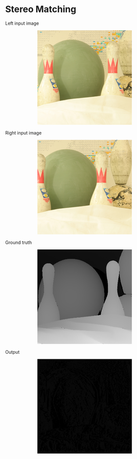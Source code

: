 # Stereo Matching
Left input image
<p float="left" align="center">
  <img src="https://github.com/erwin24092002/PROJECT---Stereo_Matching/blob/main/images/view1.png" width="300" height="300"/>
</p>

Right input image
<p float="left" align="center">
  <img src="https://github.com/erwin24092002/PROJECT---Stereo_Matching/blob/main/images/view5.png" width="300" height="300"/>
</p>

Ground truth
<p float="left" align="center">
  <img src="https://github.com/erwin24092002/PROJECT---Stereo_Matching/blob/main/images/disp1.png" width="300" height="300"/>
</p>

Output
<p float="left" align="center">
  <img src="https://github.com/erwin24092002/PROJECT---Stereo_Matching/blob/main/images/result.png" width="300" height="300"/>
</p>
